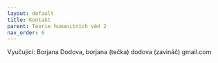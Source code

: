 ```yaml
---
layout: default
title: Kontakt
parent: Teorie humanitních věd 2
nav_order: 6
---
```


Vyučující: Borjana Dodova, borjana (tečka) dodova (zavináč) gmail.com
